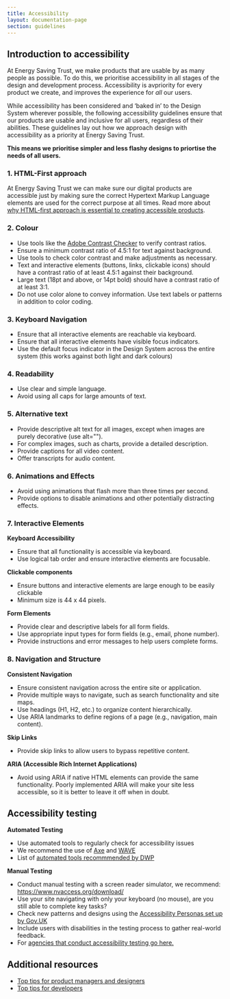 ```yaml
---
title: Accessibility
layout: documentation-page
section: guidelines
---
```


## Introduction to accessibility

At Energy Saving Trust, we make products that are usable by as many people as possible. To do this, we prioritise accessibility in all stages of the design and development process. Accessibility is avpriority for every product we create, and improves the experience for _all_ our users.

While accessibility has been considered and ‘baked in’ to the Design System wherever possible, the following accessibility guidelines ensure that our products are usable and inclusive for all users, regardless of their abilities. These guidelines lay out how we approach design with accessibility as a priority at Energy Saving Trust.

**This means we prioritise simpler and less flashy designs to priortise the needs of all users.**

### 1. HTML-First approach

At Energy Saving Trust we can make sure our digital products are accessible just by making sure the correct Hypertext Markup Language elements are used for the correct purpose at all times.
Read more about [why HTML-first approach is essential to creating accessible products](https://developer.mozilla.org/en-US/docs/Learn/Accessibility/HTML).

### 2. Colour

- Use tools like the [Adobe Contrast Checker](https://color.adobe.com/create/color-contrast-analyzer) to verify contrast ratios.
- Ensure a minimum contrast ratio of 4.5:1 for text against background.
- Use tools to check color contrast and make adjustments as necessary.
- Text and interactive elements (buttons, links, clickable icons) should have a contrast ratio of at least 4.5:1 against their background.
- Large text (18pt and above, or 14pt bold) should have a contrast ratio of at least 3:1.
- Do not use color alone to convey information. Use text labels or patterns in addition to color coding.

### 3. Keyboard Navigation

- Ensure that all interactive elements are reachable via keyboard.
- Ensure that all interactive elements have visible focus indicators.
- Use the default focus indicator in the Design System across the entire system (this works against both light and dark colours)

### 4. Readability

- Use clear and simple language.
- Avoid using all caps for large amounts of text.

### 5. Alternative text

- Provide descriptive alt text for all images, except when images are purely decorative (use alt="").
- For complex images, such as charts, provide a detailed description.
- Provide captions for all video content.
- Offer transcripts for audio content.

### 6. Animations and Effects

- Avoid using animations that flash more than three times per second.
- Provide options to disable animations and other potentially distracting effects.

### 7. Interactive Elements

**Keyboard Accessibility**

- Ensure that all functionality is accessible via keyboard.
- Use logical tab order and ensure interactive elements are focusable.

**Clickable components**

- Ensure buttons and interactive elements are large enough to be easily clickable
- Minimum size is 44 x 44 pixels.

**Form Elements**

- Provide clear and descriptive labels for all form fields.
- Use appropriate input types for form fields (e.g., email, phone number).
- Provide instructions and error messages to help users complete forms.

### 8. Navigation and Structure

**Consistent Navigation**

- Ensure consistent navigation across the entire site or application.
- Provide multiple ways to navigate, such as search functionality and site maps.
- Use headings (H1, H2, etc.) to organize content hierarchically.
- Use ARIA landmarks to define regions of a page (e.g., navigation, main content).

**Skip Links**

- Provide skip links to allow users to bypass repetitive content.

**ARIA (Accessible Rich Internet Applications)**

- Avoid using ARIA if native HTML elements can provide the same functionality. Poorly implemented ARIA will make your site less accessible, so it is better to leave it off when in doubt.

## Accessibility testing

**Automated Testing**

- Use automated tools to regularly check for accessibility issues
- We recommend the use of [Axe](https://chromewebstore.google.com/detail/axe-devtools-web-accessib/lhdoppojpmngadmnindnejefpokejbdd) and [WAVE](https://wave.webaim.org/extension/)
- List of [automated tools recommmended by DWP](https://accessibility-manual.dwp.gov.uk/tools-and-resources/automated-accessibility-testing)

**Manual Testing**

- Conduct manual testing with a screen reader simulator, we recommend: https://www.nvaccess.org/download/
- Use your site navigating with only your keyboard (no mouse), are you still able to complete key tasks?
- Check new patterns and designs using the [Accessibility Personas set up by Gov.UK](https://alphagov.github.io/accessibility-personas/)
- Include users with disabilities in the testing process to gather real-world feedback.
- For [agencies that conduct accessibility testing go here.](https://www.applytosupply.digitalmarketplace.service.gov.uk/g-cloud/search?q=accessibility%20testing)

## Additional resources

- [Top tips for product managers and designers](https://www.w3.org/WAI/tips/designing/)
- [Top tips for developers](https://www.w3.org/WAI/tips/developing/)
